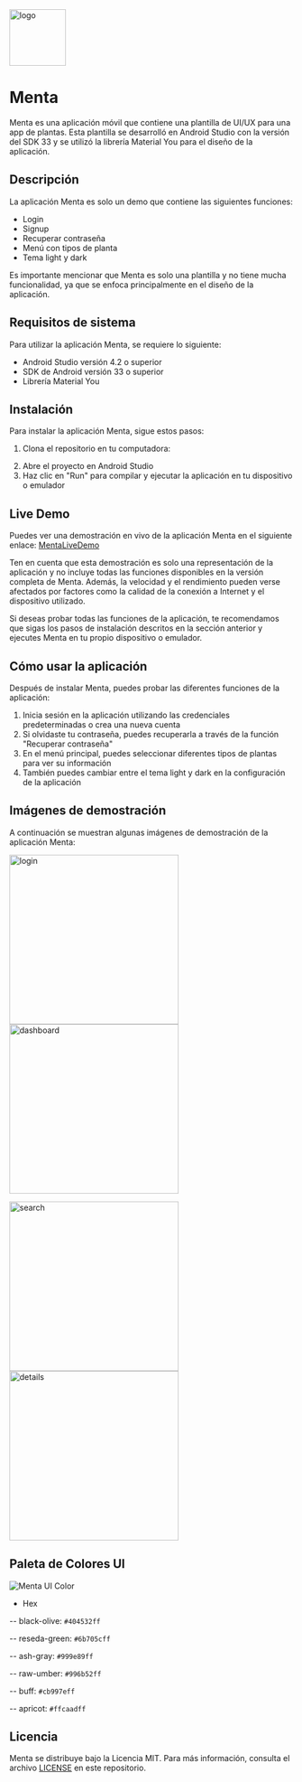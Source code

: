 
<img src="https://user-images.githubusercontent.com/64762472/233758839-249a4c43-1e92-4132-8709-0938b0a76cc5.png" alt="logo" width="100"> 

# Menta


Menta es una aplicación móvil que contiene una plantilla de UI/UX para una app de plantas. Esta plantilla se desarrolló en Android Studio con la versión del SDK 33 y se utilizó la librería Material You para el diseño de la aplicación.

## Descripción

La aplicación Menta es solo un demo que contiene las siguientes funciones:

-   Login
-   Signup
-   Recuperar contraseña
-   Menú con tipos de planta
-   Tema light y dark

Es importante mencionar que Menta es solo una plantilla y no tiene mucha funcionalidad, ya que se enfoca principalmente en el diseño de la aplicación.

## Requisitos de sistema

Para utilizar la aplicación Menta, se requiere lo siguiente:

-   Android Studio versión 4.2 o superior
-   SDK de Android versión 33 o superior
-   Librería Material You

## Instalación

Para instalar la aplicación Menta, sigue estos pasos:

1.  Clona el repositorio en tu computadora:

<script>`git clone https://github.com/DaveDeveloper117/Menta.git`</script> 

2.  Abre el proyecto en Android Studio
3.  Haz clic en "Run" para compilar y ejecutar la aplicación en tu dispositivo o emulador

## Live Demo

Puedes ver una demostración en vivo de la aplicación Menta en el siguiente enlace: [MentaLiveDemo](https://appetize.io/app/4haepqi7frvg2syjgtusayqc5m)

Ten en cuenta que esta demostración es solo una representación de la aplicación y no incluye todas las funciones disponibles en la versión completa de Menta. Además, la velocidad y el rendimiento pueden verse afectados por factores como la calidad de la conexión a Internet y el dispositivo utilizado.

Si deseas probar todas las funciones de la aplicación, te recomendamos que sigas los pasos de instalación descritos en la sección anterior y ejecutes Menta en tu propio dispositivo o emulador.

## Cómo usar la aplicación

Después de instalar Menta, puedes probar las diferentes funciones de la aplicación:

1.  Inicia sesión en la aplicación utilizando las credenciales predeterminadas o crea una nueva cuenta
2.  Si olvidaste tu contraseña, puedes recuperarla a través de la función "Recuperar contraseña"
3.  En el menú principal, puedes seleccionar diferentes tipos de plantas para ver su información
4.  También puedes cambiar entre el tema light y dark en la configuración de la aplicación

## Imágenes de demostración

A continuación se muestran algunas imágenes de demostración de la aplicación Menta:

<img src="assets/screen_1-min.png" alt="login" width="300"> <img src="assets/screen_2-min.png" alt="dashboard" width="300">

<img src="assets/screen_3-min.png" alt="search" width="300"> <img src="assets/screen_4-min.png" alt="details" width="300">

## Paleta de Colores UI

![Menta UI Color](https://user-images.githubusercontent.com/64762472/233757411-96629db1-53fc-4e6f-a118-358f7ed709f0.png)

- Hex

-- black-olive: <code>#404532ff</code>

-- reseda-green: <code>#6b705cff</code>

-- ash-gray: <code>#999e89ff</code>

-- raw-umber: <code>#996b52ff</code>

-- buff: <code>#cb997eff</code>

-- apricot: <code>#ffcaadff</code>


## Licencia

Menta se distribuye bajo la Licencia MIT. Para más información, consulta el archivo [LICENSE](https://github.com/DaveDeveloper117/Menta/blob/master/LICENSE) en este repositorio.
